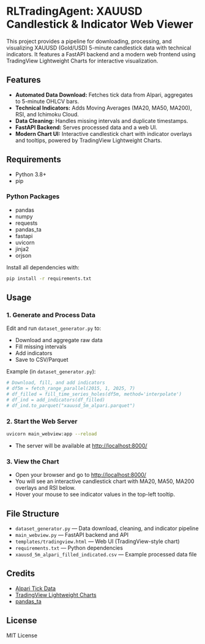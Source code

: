 # RLTradingAgent: XAUUSD Candlestick & Indicator Web Viewer

This project provides a pipeline for downloading, processing, and visualizing XAUUSD (Gold/USD) 5-minute candlestick data with technical indicators. It features a FastAPI backend and a modern web frontend using TradingView Lightweight Charts for interactive visualization.

## Features
- **Automated Data Download:** Fetches tick data from Alpari, aggregates to 5-minute OHLCV bars.
- **Technical Indicators:** Adds Moving Averages (MA20, MA50, MA200), RSI, and Ichimoku Cloud.
- **Data Cleaning:** Handles missing intervals and duplicate timestamps.
- **FastAPI Backend:** Serves processed data and a web UI.
- **Modern Chart UI:** Interactive candlestick chart with indicator overlays and tooltips, powered by TradingView Lightweight Charts.

## Requirements
- Python 3.8+
- pip

### Python Packages
- pandas
- numpy
- requests
- pandas_ta
- fastapi
- uvicorn
- jinja2
- orjson

Install all dependencies with:
```bash
pip install -r requirements.txt
```

## Usage

### 1. Generate and Process Data

Edit and run `dataset_generator.py` to:
- Download and aggregate raw data
- Fill missing intervals
- Add indicators
- Save to CSV/Parquet

Example (in `dataset_generator.py`):
```python
# Download, fill, and add indicators
# df5m = fetch_range_parallel(2015, 1, 2025, 7)
# df_filled = fill_time_series_holes(df5m, method='interpolate')
# df_ind = add_indicators(df_filled)
# df_ind.to_parquet("xauusd_5m_alpari.parquet")
```

### 2. Start the Web Server

```bash
uvicorn main_webview:app --reload
```

- The server will be available at [http://localhost:8000/](http://localhost:8000/)

### 3. View the Chart
- Open your browser and go to [http://localhost:8000/](http://localhost:8000/)
- You will see an interactive candlestick chart with MA20, MA50, MA200 overlays and RSI below.
- Hover your mouse to see indicator values in the top-left tooltip.

## File Structure
- `dataset_generator.py` — Data download, cleaning, and indicator pipeline
- `main_webview.py` — FastAPI backend and API
- `templates/tradingview.html` — Web UI (TradingView-style chart)
- `requirements.txt` — Python dependencies
- `xauusd_5m_alpari_filled_indicated.csv` — Example processed data file

## Credits
- [Alpari Tick Data](https://alpari.com/)
- [TradingView Lightweight Charts](https://github.com/tradingview/lightweight-charts)
- [pandas_ta](https://github.com/twopirllc/pandas-ta)

## License
MIT License 